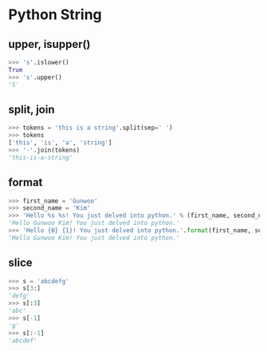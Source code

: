 # Python String

## upper, isupper()

```python
>>> 's'.islower()
True
>>> 's'.upper()
'S'
```

## split, join

```python
>>> tokens = 'this is a string'.split(sep=' ')
>>> tokens
['this', 'is', 'a', 'string']
>>> '-'.join(tokens)
'this-is-a-string'
```

## format

```python
>>> first_name = 'Gunwoo'
>>> second_name = 'Kim'
>>> 'Hello %s %s! You just delved into python.' % (first_name, second_name)
'Hello Gunwoo Kim! You just delved into python.'
>>> 'Hello {0} {1}! You just delved into python.'.format(first_name, second_name)
'Hello Gunwoo Kim! You just delved into python.'
```

## slice

```python
>>> s = 'abcdefg'
>>> s[3:]
'defg'
>>> s[:3]
'abc'
>>> s[-1]
'g'
>>> s[:-1]
'abcdef'
```
